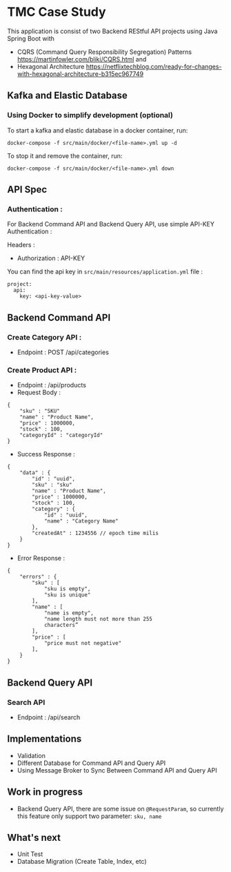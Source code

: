 # TMC Case Study

This application is consist of two Backend REStful API projects using Java Spring Boot
with

- CQRS (Command Query Responsibility Segregation)
  Patterns https://martinfowler.com/bliki/CQRS.html and
- Hexagonal Architecture
  https://netflixtechblog.com/ready-for-changes-with-hexagonal-architecture-b315ec967749

## Kafka and Elastic Database

### Using Docker to simplify development (optional)

To start a kafka and elastic database in a docker container, run:

```
docker-compose -f src/main/docker/<file-name>.yml up -d
```

To stop it and remove the container, run:

```
docker-compose -f src/main/docker/<file-name>.yml down
```

## API Spec

### Authentication :

For Backend Command API and Backend Query API, use simple
API-KEY Authentication :

Headers :
- Authorization : API-KEY

You can find the api key in `src/main/resources/application.yml` file :

```
project:
  api:
    key: <api-key-value>
```

## Backend Command API

### Create Category API :

- Endpoint : POST /api/categories

### Create Product API :

- Endpoint : /api/products
- Request Body :
```
{
    "sku" : "SKU"
    "name" : "Product Name",
    "price" : 1000000,
    "stock" : 100,
    "categoryId" : "categoryId"
}
```

- Success Response :
```
{
    "data" : {
        "id" : "uuid",
        "sku" : "sku"
        "name" : "Product Name",
        "price" : 1000000,
        "stock" : 100,
        "category" : {
            "id" : "uuid",
            "name" : "Category Name"
        },
        "createdAt" : 1234556 // epoch time milis
    }
}
```

- Error Response :
```
{
    "errors" : {
        "sku" : [
            "sku is empty",
            "sku is unique"
        ],
        "name" : [
            "name is empty",
            "name length must not more than 255
            characters”
        ],
        "price" : [
            "price must not negative"
        ],
    }
}
```

## Backend Query API

### Search API

- Endpoint : /api/search

## Implementations

- Validation
- Different Database for Command API and Query API
- Using Message Broker to Sync Between Command API
  and Query API

## Work in progress
- Backend Query API, there are some issue on `@RequestParam`, so currently this feature only support two parameter: `sku, name`

## What's next
- Unit Test
- Database Migration (Create Table, Index, etc)